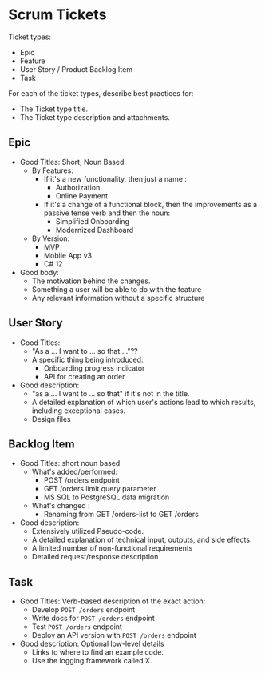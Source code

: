 # Scrum Tickets

Ticket types:

- Epic
- Feature
- User Story / Product Backlog Item
- Task

For each of the ticket types, describe best practices for:

- The Ticket type title.
- The Ticket type description and attachments.

## Epic

- Good Titles: Short, Noun Based
    - By Features: 
        - If it's a new functionality, then just a name : 
            - Authorization
            - Online Payment
        - If it's a change of a functional block, then the improvements as a passive tense verb and then the noun:
            - Simplified Onboarding
            - Modernized Dashboard
    - By Version: 
        - MVP
        - Mobile App v3
        - C# 12
- Good body: 
    - The motivation behind the changes.
    - Something a user will be able to do with the feature
    - Any relevant information without a specific structure

## User Story

- Good Titles: 
    - "As a ... I want to ... so that ..."??
    - A specific thing being introduced:
        - Onboarding progress indicator
        - API for creating an order
- Good description:
    - "as a ... I want to ... so that" if it's not in the title.
    - A detailed explanation of which user's actions lead to which results, including exceptional cases.
    - Design files

## Backlog Item

- Good Titles: short noun based
    - What's added/performed: 
        - POST /orders endpoint
        - GET /orders limit query parameter
        - MS SQL to PostgreSQL data migration
    - What's changed : 
        - Renaming from GET /orders-list to GET /orders
- Good description:
    - Extensively utilized Pseudo-code.
    - A detailed explanation of technical input, outputs, and side effects.
    - A limited number of non-functional requirements
    - Detailed request/response description

## Task

- Good Titles: Verb-based description of the exact action:
    - Develop `POST /orders` endpoint
    - Write docs for `POST /orders` endpoint
    - Test `POST /orders` endpoint
    - Deploy an API version with `POST /orders` endpoint
- Good description: Optional low-level details
    - Links to where to find an example code.
    - Use the logging framework called X.